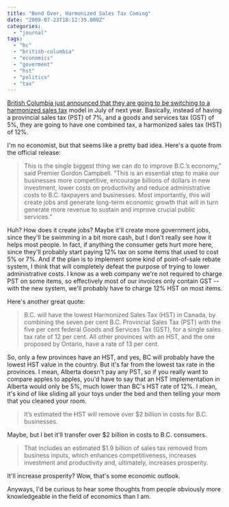 ```yaml
---
title: "Bend Over, Harmonized Sales Tax Coming"
date: "2009-07-23T18:12:35.000Z"
categories: 
  - "journal"
tags: 
  - "bc"
  - "british-columbia"
  - "economics"
  - "goverment"
  - "hst"
  - "politics"
  - "tax"
---
```


[British Columbia just announced that they are going to be switching to a harmonized sales tax](http://www.theglobeandmail.com/news/national/british-columbia/bc-to-harmonize-sales-tax-with-gst/article1228772/) model in July of next year. Basically, instead of having a provincial sales tax (PST) of 7%, and a goods and services tax (GST) of 5%, they are going to have one combined tax, a harmonized sales tax (HST) of 12%.

I'm no economist, but that seems like a pretty bad idea. Here's a quote from the official release:

> This is the single biggest thing we can do to improve B.C.’s economy,” said Premier Gordon Campbell. “This is an essential step to make our businesses more competitive, encourage billions of dollars in new investment, lower costs on productivity and reduce administrative costs to B.C. taxpayers and businesses. Most importantly, this will create jobs and generate long-term economic growth that will in turn generate more revenue to sustain and improve crucial public services.”

Huh? How does it create jobs? Maybe it'll create more government jobs, since they'll be swimming in a bit more cash, but I don't really see how it helps most people. In fact, if anything the consumer gets hurt more here, since they'll probably start paying 12% tax on some items that used to cost 5% or 7%. And if the plan is to implement some kind of point-of-sale rebate system, I think that will completely defeat the purpose of trying to lower administrative costs. I know as a web company we're not required to charge PST on some items, so effectively most of our invoices only contain GST -- with the new system, we'll probably have to charge 12% HST on most items.

Here's another great quote:

> B.C. will have the lowest Harmonized Sales Tax (HST) in Canada, by combining the seven per cent B.C. Provincial Sales Tax (PST) with the five per cent federal Goods and Services Tax (GST), for a single sales tax rate of 12 per cent. All other provinces with an HST, and the one proposed by Ontario, have a rate of 13 per cent.

So, only a few provinces have an HST, and yes, BC will probably have the lowest HST value in the country. But it's far from the lowest tax rate in the provinces. I mean, Alberta doesn't pay any PST, so if you really want to compare apples to apples, you'd have to say that an HST implementation in Alberta would only be 5%, much lower than BC's HST rate of 12%. I mean, it's kind of like sliding all your toys under the bed and then telling your mom that you cleaned your room.

> It’s estimated the HST will remove over $2 billion in costs for B.C. businesses.

Maybe, but I bet it'll transfer over $2 billion in costs to B.C. consumers.

> That includes an estimated $1.9 billion of sales tax removed from business inputs, which enhances competitiveness, increases investment and productivity and, ultimately, increases prosperity.

It'll increase prosperity? Wow, that's some economic outlook.

Anyways, I'd be curious to hear some thoughts from people obviously more knowledgeable in the field of economics than I am.
